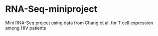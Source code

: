 # RNA-Seq-miniproject
Mini RNA-Seq project using data from Chang et al. for T cell expression among HIV patients
